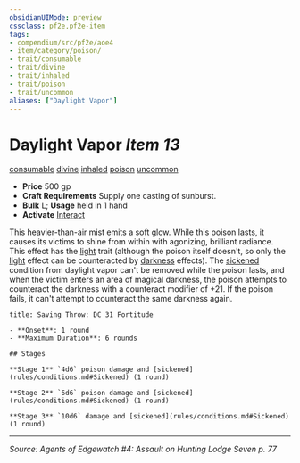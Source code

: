 ```yaml
---
obsidianUIMode: preview
cssclass: pf2e,pf2e-item
tags:
- compendium/src/pf2e/aoe4
- item/category/poison/
- trait/consumable
- trait/divine
- trait/inhaled
- trait/poison
- trait/uncommon
aliases: ["Daylight Vapor"]
---
```

# Daylight Vapor *Item 13*  
[consumable](consumable.md "Consumable Item Trait")  [divine](divine.md "Divine Tradition Trait")  [inhaled](inhaled.md "Inhaled Item Trait")  [poison](Reference/Rules/Traits/poison.md "Poison Effect Trait")  [uncommon](uncommon.md "Uncommon Rarity Trait")  

- **Price** 500 gp
- **Craft Requirements** Supply one casting of sunburst.
- **Bulk** L; **Usage** held in 1 hand
- **Activate** [Interact](interact.md)

This heavier-than-air mist emits a soft glow. While this poison lasts, it causes its victims to shine from within with agonizing, brilliant radiance. This effect has the [light](Reference/Rules/Traits/light.md "Light Effect Trait") trait (although the poison itself doesn't, so only the [light](Reference/Rules/Traits/light.md "Light Effect Trait") effect can be counteracted by [darkness](Reference/Rules/Traits/darkness.md "Darkness Effect Trait") effects). The [sickened](conditions.md#Sickened) condition from daylight vapor can't be removed while the poison lasts, and when the victim enters an area of magical darkness, the poison attempts to counteract the darkness with a counteract modifier of +21. If the poison fails, it can't attempt to counteract the same darkness again.

```ad-inline-affliction
title: Saving Throw: DC 31 Fortitude

- **Onset**: 1 round
- **Maximum Duration**: 6 rounds

## Stages

**Stage 1** `4d6` poison damage and [sickened](rules/conditions.md#Sickened) (1 round)

**Stage 2** `6d6` poison damage and [sickened](rules/conditions.md#Sickened) (1 round)

**Stage 3** `10d6` damage and [sickened](rules/conditions.md#Sickened) (1 round)
```


---
*Source: Agents of Edgewatch #4: Assault on Hunting Lodge Seven p. 77*